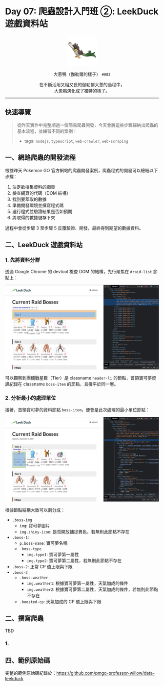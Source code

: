 # Day 07: 爬蟲設計入門班 ②: LeekDuck 遊戲資料站

<p align="center">
    <img src="./cover.png" width="100" />
</p>

<p align="center">
    大蔥鴨（伽勒爾的樣子） <code>#083</code>
</p>

<p align="center">
    在不斷活用又粗又長的伽勒爾大蔥的過程中，<br>大蔥鴨演化成了獨特的樣子。
</p>

---

## 快速導覽

> 從昨天實作中完整順過一個簡易爬蟲開發，今天會將這些步驟歸納出爬蟲的基本流程，並練習不同的案例！
> * tags: `nodejs`, `typescript`, `web-crawler`, `web-scraping`

## 一、網路爬蟲的開發流程

根據昨天 Pokemon GO 官方網站的爬蟲開發案例，爬蟲程式的開發可以總結以下步驟：
1. 決定欲搜集資料的網頁
2. 檢查網頁的代碼（DOM 結構）
3. 找到要萃取的數據
4. 準備開發環境並撰寫程式碼
5. 運行程式並驗證結果是否如預期
6. 將取得的數據儲存下來

過程中會從步驟 3 至步驟 5 反覆驗證、開發，最終得到期望的數據資料。

## 二、LeekDuck 遊戲資料站

### 1. 先將資料分群

透過 Google Chrome 的 devtool 檢查 DOM 的結構，先行聚焦在 `#raid-list` 節點上：

![](/day%20%23007/leekduck-list.png)

可以觀察到團體戰星數（Tier）是 classname `header-li` 的節點，首領寶可夢資訊紀錄在 classname `boss-item` 的節點，且攤平於同一層。

### 2. 分析最小的處理單位

接著，首領寶可夢的資料節點 `boss-item`，便會是此次處理的最小單位節點：

![](/day%20%23007/leekduck-pokemon-item.png)

根據節點結構大致可以劃分成：
* `.boss-img`
  * `img`: 寶可夢圖片
  * `img.shiny-icon`: 是否開放捕捉異色，若無則此節點不存在
* `.boss-1`: 
  * `p.boss-name`: 寶可夢名稱
  * `.boss-type`
    * `img.type1`: 寶可夢第一屬性
    * `img.type2`: 寶可夢第二屬性，若無則此節點不存在
* `.boss-2`: 正常 CP 值上限與下限
* `.boss-3`
  * `.boss-weather`
    * `img.weather1`: 根據寶可夢第一屬性，天氣加成的條件
    * `img.weather2`: 根據寶可夢第二屬性，天氣加成的條件，若無則此節點不存在
  * `.boosted-cp`: 天氣加成的 CP 值上限與下限

## 二、撰寫爬蟲

TBD

### 1. 


## 四、範例原始碼

完整的範例原始碼紀錄於：https://github.com/pmgo-professor-willow/data-leekduck
